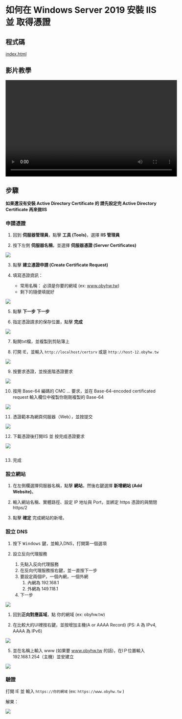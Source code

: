 # 如何在 Windows Server 2019 安裝 IIS 並 取得憑證

## 程式碼

[index.html](/windows/scripts/web.html#_113)
## 影片教學

<video width="560" height="315" controls>
  <source src="/videos/ap-6.srv-content.mp4" type="video/mp4">
  Your browser does not support the video tag.
</video>

## 步驟
**如果還沒有安裝 Active Directory Certificate 的 請先設定完 Active Directory Certificate 再來做IIS**

### 申請憑證
1. 回到 **伺服器管理員**，點擊 **工具 (Tools)**，選擇 **IIS 管理員**

2. 按下左側 **伺服器名稱**，並選擇 **伺服器憑證 (Server Certificates)**

![](images/iis_select_server_li.png)


3. 點擊 **建立憑證申請 (Create Certificate Request)**

4. 填寫憑證資訊：
    - 常用名稱： 必須是你要的網域 (ex: www.obyhw.tw)
    - 剩下的隨便填就好

![](images/iis_cert_create.png)

5. 點擊 **下一步** **下一步**

6. 指定憑證請求的保存位置，點擊 **完成**

![](images/iis_request_cert.png)

7. 點開txt檔，並複製到剪貼簿上

8. 打開 IE，並輸入 ```http://localhost/certsrv``` 或是 ```http://host-12.obyhw.tw```

![](images/request_cert_1.png)

9. 按要求憑證，並按進階憑證要求

![](images/request_advanced_cert.png)

10. 按用 Base-64 編碼的 CMC ... 要求，並在 Base-64-encoded certificated request 輸入欄位中複製你剛剛複製的 Base-64

![](images/usebase64whatever.png)

11. 憑證範本為網頁伺服器（Web），並按提交

![](images/copy_from_cert_box_compelete_server.png)

12. 下載憑證後打開IIS 並 按完成憑證要求

![](images/download_cert.png)

![]()

13. 完成


### 設立網站
1. 在左側欄選擇伺服器名稱，點擊 **網站**，然後右鍵選擇 **新增網站 (Add Website)**。

2. 輸入網站名稱、實體路徑、設定 IP 地址與 Port，並綁定 https 憑證的與關閉 https/2

3. 點擊 **確定** 完成網站的新增。

### 設立 DNS
1. 按下 <kbd>Windows</kbd> 鍵，並輸入DNS，打開第一個選項

2. 設立反向代理服務
    1. 先點入反向代理服務 
    2. 在反向代理服務按右鍵，並一直按下一步
    3. 要設定兩個IP，一個內網，一個外網
	    1. 內網為 192.168.1
	    2. 外網為 149.118.1
	4.  下一步
	
![](images/dns_sel_ip.png)

1. 回到**正向對應區域**，點 你的網域 (ex: obyhw.tw)

2. 在比較大的UI裡按右鍵，並按增加主機(A or AAAA Record)
		(PS: A 為 IPv4, AAAA 為 IPv6)

![](images/dns_sel_a_record.png)

5. 並在名稱上輸入 www (如果要 www.obyhw.tw 的話)，在IＰ位置輸入 192.168.1.254（主機）並安建立

![](images/dns_sel_ip_name.png)

### 驗證
打開 IE 並 輸入 ```https://你的網域``` (ex: ```https://www.obyhw.tw``` )

解果：

![](images/ie_haocom_complete.png)